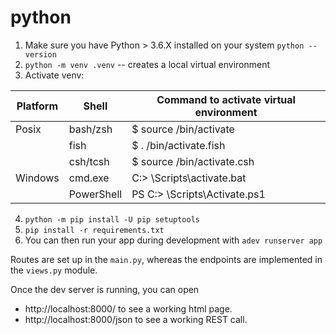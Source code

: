python
======

1. Make sure you have Python > 3.6.X installed on your system ```python --version```
2. ```python -m venv .venv``` -- creates a local virtual environment
3. Activate venv:

 | Platform	| Shell	| Command to activate virtual environment |
 | ---------|-------|-----------------------------------------|
 | Posix	| bash/zsh	| $ source <venv>/bin/activate |
 |          | fish	    | $ . <venv>/bin/activate.fish |
 |          | csh/tcsh	| $ source <venv>/bin/activate.csh |
 | Windows	| cmd.exe	| C:\> <venv>\Scripts\activate.bat |
 | 	        | PowerShell | PS C:\> <venv>\Scripts\Activate.ps1 |

4. ```python -m pip install -U pip setuptools```
5. ```pip install -r requirements.txt```
6. You can then run your app during development with `adev runserver app`

Routes are set up in the `main.py`, whereas the endpoints are implemented in the `views.py` module.

Once the dev server is running, you can open 
* http://localhost:8000/ to see a working html page.
* http://localhost:8000/json to see a working REST call.
